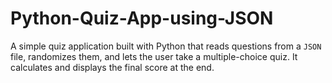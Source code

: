 # Python-Quiz-App-using-JSON
A simple quiz application built with Python that reads questions from a `JSON` file, randomizes them, and lets the user take a multiple-choice quiz. It calculates and displays the final score at the end.

